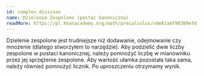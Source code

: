 ```yaml
---
id: complex_division
name: Dzielenie Zespolone (postać kanoniczna)
readMore: https://pl.khanacademy.org/math/precalculus/x9e81a4f98389efdf:complex/x9e81a4f98389efdf:complex-div/a/dividing-complex-numbers-review
---
```


Dzielenie zespolone jest trudniejsze niż dodawanie, odejmowanie czy mnożenie (dlatego stworzyłem to narzędzie). Aby podzielić dwie liczby zespolone w postaci kanonicznej, należy pomnożyć liczbę w mianowniku przez jej sprzężenie zespolone. Aby wartość ułamka pozostała taka sama, należy również pomnożyć licznik. Po uproszczeniu otrzymamy wynik.
